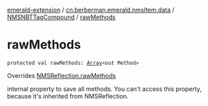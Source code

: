 [emerald-extension](../../index.md) / [cn.berberman.emerald.nmsItem.data](../index.md) / [NMSNBTTagCompound](index.md) / [rawMethods](.)

# rawMethods

`protected val rawMethods: `[`Array`](https://kotlinlang.org/api/latest/jvm/stdlib/kotlin/-array/index.html)`<out Method>`

Overrides [NMSReflection.rawMethods](../../cn.berberman.emerald.nms-item/-n-m-s-reflection/raw-methods.md)

internal property to save all methods.
You can't access this property, because it's inherited from NMSReflection.

